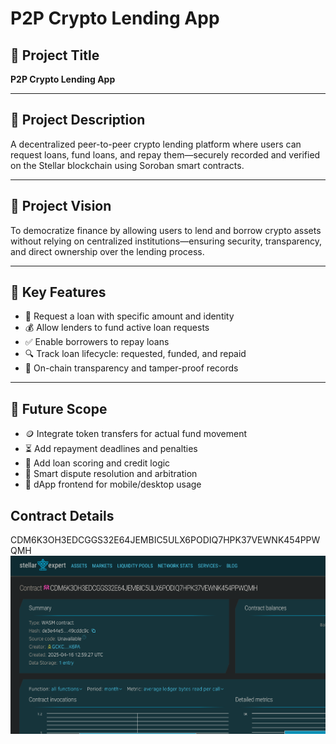 # P2P Crypto Lending App

## 📌 Project Title
**P2P Crypto Lending App**

---

## 📄 Project Description
A decentralized peer-to-peer crypto lending platform where users can request loans, fund loans, and repay them—securely recorded and verified on the Stellar blockchain using Soroban smart contracts.

---

## 🎯 Project Vision
To democratize finance by allowing users to lend and borrow crypto assets without relying on centralized institutions—ensuring security, transparency, and direct ownership over the lending process.

---

## 🚀 Key Features
- 🏦 Request a loan with specific amount and identity
- 💰 Allow lenders to fund active loan requests
- ✅ Enable borrowers to repay loans
- 🔍 Track loan lifecycle: requested, funded, and repaid
- 📜 On-chain transparency and tamper-proof records

---

## 🔮 Future Scope
- 🪙 Integrate token transfers for actual fund movement
- ⏳ Add repayment deadlines and penalties
- 🧠 Add loan scoring and credit logic
- 🤝 Smart dispute resolution and arbitration
- 📱 dApp frontend for mobile/desktop usage

## Contract Details
CDM6K3OH3EDCGGS32E64JEMBIC5ULX6PODIQ7HPK37VEWNK454PPWQMH
![alt text](image.png)